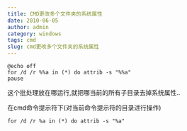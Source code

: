 ```yaml
---
title: CMD更改多个文件夹的系统属性
date: 2010-06-05
author: admin
category: windows
tags: cmd
slug: cmd更改多个文件夹的系统属性
---
```


    @echo off
    for /d /r %%a in (*) do attrib -s "%%a"
    pause

这个批处理放在哪运行,就把哪当前的所有子目录去掉系统属性..

在cmd命令提示符下(对当前命令提示符的目录进行操作)

    for /d /r %a in (*) do attrib -s "%a"
